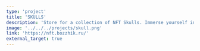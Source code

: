 ```yaml
---
type: 'project'
title: 'SKULLS'
description: 'Store for a collection of NFT Skulls. Immerse yourself in the art and crypto world with our collection'
image: '../../../projects/skull.png'
link: 'https://nft.bozzhik.ru/'
external_target: true
---
```

